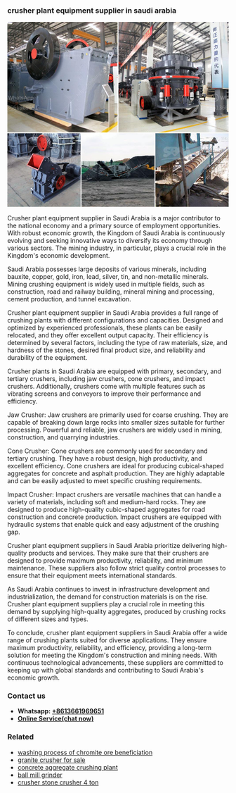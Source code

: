 <h3>crusher plant equipment supplier in saudi arabia</h3><img src='1704791467.jpg' alt=''><p>Crusher plant equipment supplier in Saudi Arabia is a major contributor to the national economy and a primary source of employment opportunities. With robust economic growth, the Kingdom of Saudi Arabia is continuously evolving and seeking innovative ways to diversify its economy through various sectors. The mining industry, in particular, plays a crucial role in the Kingdom's economic development.</p><p>Saudi Arabia possesses large deposits of various minerals, including bauxite, copper, gold, iron, lead, silver, tin, and non-metallic minerals. Mining crushing equipment is widely used in multiple fields, such as construction, road and railway building, mineral mining and processing, cement production, and tunnel excavation.</p><p>Crusher plant equipment supplier in Saudi Arabia provides a full range of crushing plants with different configurations and capacities. Designed and optimized by experienced professionals, these plants can be easily relocated, and they offer excellent output capacity. Their efficiency is determined by several factors, including the type of raw materials, size, and hardness of the stones, desired final product size, and reliability and durability of the equipment.</p><p>Crusher plants in Saudi Arabia are equipped with primary, secondary, and tertiary crushers, including jaw crushers, cone crushers, and impact crushers. Additionally, crushers come with multiple features such as vibrating screens and conveyors to improve their performance and efficiency.</p><p>Jaw Crusher: Jaw crushers are primarily used for coarse crushing. They are capable of breaking down large rocks into smaller sizes suitable for further processing. Powerful and reliable, jaw crushers are widely used in mining, construction, and quarrying industries.</p><p>Cone Crusher: Cone crushers are commonly used for secondary and tertiary crushing. They have a robust design, high productivity, and excellent efficiency. Cone crushers are ideal for producing cubical-shaped aggregates for concrete and asphalt production. They are highly adaptable and can be easily adjusted to meet specific crushing requirements.</p><p>Impact Crusher: Impact crushers are versatile machines that can handle a variety of materials, including soft and medium-hard rocks. They are designed to produce high-quality cubic-shaped aggregates for road construction and concrete production. Impact crushers are equipped with hydraulic systems that enable quick and easy adjustment of the crushing gap.</p><p>Crusher plant equipment suppliers in Saudi Arabia prioritize delivering high-quality products and services. They make sure that their crushers are designed to provide maximum productivity, reliability, and minimum maintenance. These suppliers also follow strict quality control processes to ensure that their equipment meets international standards.</p><p>As Saudi Arabia continues to invest in infrastructure development and industrialization, the demand for construction materials is on the rise. Crusher plant equipment suppliers play a crucial role in meeting this demand by supplying high-quality aggregates, produced by crushing rocks of different sizes and types.</p><p>To conclude, crusher plant equipment suppliers in Saudi Arabia offer a wide range of crushing plants suited for diverse applications. They ensure maximum productivity, reliability, and efficiency, providing a long-term solution for meeting the Kingdom's construction and mining needs. With continuous technological advancements, these suppliers are committed to keeping up with global standards and contributing to Saudi Arabia's economic growth.</p><h3>Contact us</h3><ul><li><strong>Whatsapp:&nbsp;<a href="https://wa.me/8613661969651">+8613661969651</a></strong></li><li><a href="https://swt.shibang-china.com/?git&amp;zhl&amp;crusher plant equipment supplier in saudi arabia"><strong>Online Service(chat now)</strong></a></li></ul><h3>Related</h3><ul><li><a href='washing process of chromite ore beneficiation.md'>washing process of chromite ore beneficiation</a></li><li><a href='granite crusher for sale.md'>granite crusher for sale</a></li><li><a href='concrete aggregate crushing plant.md'>concrete aggregate crushing plant</a></li><li><a href='ball mill grinder.md'>ball mill grinder</a></li><li><a href='crusher stone crusher 4 ton.md'>crusher stone crusher 4 ton</a></li></ul>